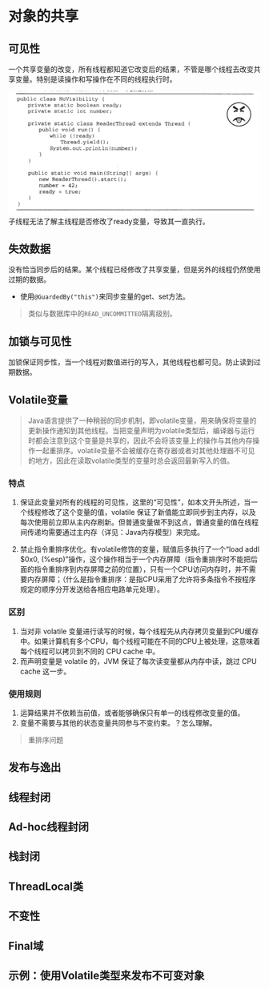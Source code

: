 # 对象的共享
## 可见性
一个共享变量的改变，所有线程都知道它改变后的结果，不管是哪个线程去改变共享变量。特别是读操作和写操作在不同的线程执行时。

![可见性](../../img/可见性.png)
子线程无法了解主线程是否修改了ready变量，导致其一直执行。
## 失效数据 
没有恰当同步后的结果。某个线程已经修改了共享变量，但是另外的线程仍然使用过期的数据。
- 使用`@GuardedBy("this")`来同步变量的get、set方法。
>类似与数据库中的`READ_UNCOMMITTED`隔离级别。

## 加锁与可见性 
加锁保证同步性，当一个线程对数值进行的写入，其他线程也都可见。防止读到过期数据。

## Volatile变量 
>Java语言提供了一种稍弱的同步机制，即volatile变量，用来确保将变量的更新操作通知到其他线程。当把变量声明为volatile类型后，编译器与运行时都会注意到这个变量是共享的，因此不会将该变量上的操作与其他内存操作一起重排序。volatile变量不会被缓存在寄存器或者对其他处理器不可见的地方，因此在读取volatile类型的变量时总会返回最新写入的值。

### 特点
1. 保证此变量对所有的线程的可见性，这里的“可见性”，如本文开头所述，当一个线程修改了这个变量的值，volatile 保证了新值能立即同步到主内存，以及每次使用前立即从主内存刷新。但普通变量做不到这点，普通变量的值在线程间传递均需要通过主内存（详见：Java内存模型）来完成。

2. 禁止指令重排序优化。有volatile修饰的变量，赋值后多执行了一个“load addl $0x0, (%esp)”操作，这个操作相当于一个内存屏障（指令重排序时不能把后面的指令重排序到内存屏障之前的位置），只有一个CPU访问内存时，并不需要内存屏障；（什么是指令重排序：是指CPU采用了允许将多条指令不按程序规定的顺序分开发送给各相应电路单元处理）。

### 区别
1. 当对非 volatile 变量进行读写的时候，每个线程先从内存拷贝变量到CPU缓存中。如果计算机有多个CPU，每个线程可能在不同的CPU上被处理，这意味着每个线程可以拷贝到不同的 CPU cache 中。
2. 而声明变量是 volatile 的，JVM 保证了每次读变量都从内存中读，跳过 CPU cache 这一步。

### 使用规则
1. 运算结果并不依赖当前值，或者能够确保只有单一的线程修改变量的值。
2. 变量不需要与其他的状态变量共同参与不变约束。？怎么理解。
>重排序问题

## 发布与逸出 
## 线程封闭 
## Ad-hoc线程封闭 
## 栈封闭 
## ThreadLocal类 
## 不变性 
## Final域 
## 示例：使用Volatile类型来发布不可变对象 